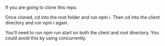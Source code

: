 If you are going to clone this repo.

Once cloned, cd into the root folder and run npm i.
Then cd into the client directory and run npm i again.

You'll need to run npm run start on both the client and root directory. 
You could avoid this by using concurrently.